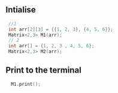 ## Intialise
``` C++
 //1 
 int arr[2][3] = {{1, 2, 3}, {4, 5, 6}};
 Matrix<2,3> M1(arr);
 // 2
 int arr[] = {1, 2, 3 , 4, 5, 6};
 Matrix<2,3> M2(arr);
```
## Print to the terminal 
``` C++
  M1.print();
```

